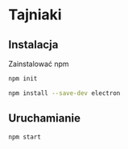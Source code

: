 # Tajniaki

## Instalacja

Zainstalować npm

```bash
npm init
```

```bash
npm install --save-dev electron
```

## Uruchamianie

```bash
npm start
```

